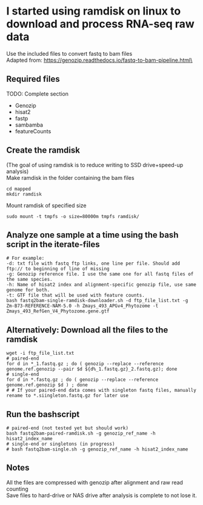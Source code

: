 # I started using ramdisk on linux to download and process RNA-seq raw data
Use the included files to convert fastq to bam files\
Adapted from: https://genozip.readthedocs.io/fastq-to-bam-pipeline.html\

## Required files 
TODO: Complete section
* Genozip
* hisat2
* fastp
* sambamba
* featureCounts

## Create the ramdisk
(The goal of using ramdisk is to reduce writing to SSD drive+speed-up analysis)\
Make ramdisk in the folder containing the bam files
```
cd mapped
mkdir ramdisk
```
Mount ramdisk of specified size
```
sudo mount -t tmpfs -o size=80000m tmpfs ramdisk/
```

## Analyze one sample at a time using the bash script in the iterate-files
```
# For example:
-d: txt file with fastq ftp links, one line per file. Should add ftp:// to beginning of line of missing
-g: Genozip reference file. I use the same one for all fastq files of the same species. 
-h: Name of hisat2 index and alignment-specific genozip file, use same genome for both.
-t: GTF file that will be used with feature counts.
bash fastq2bam-single-ramdisk-downloader.sh -d ftp_file_list.txt -g Zm-B73-REFERENCE-NAM-5.0 -h Zmays_493_APGv4_Phytozome -t Zmays_493_RefGen_V4_Phytozome.gene.gtf
```

## Alternatively: Download all the files to the ramdisk
```
wget -i ftp_file_list.txt
# paired-end
for d in *_1.fastq.gz ; do ( genozip --replace --reference genome.ref.genozip --pair $d ${d%_1.fastq.gz}_2.fastq.gz); done
# single-end
for d in *.fastq.gz ; do ( genozip --replace --reference genome.ref.genozip $d ) ; done
# # If your paired-end data comes with singleton fastq files, manually rename to *.siingleton.fastq.gz for later use
```

## Run the bashscript
```
# paired-end (not tested yet but should work)
bash fastq2bam-paired-ramdisk.sh -g genozip_ref_name -h hisat2_index_name
# single-end or singletons (in progress)
# bash fastq2bam-single.sh -g genozip_ref_name -h hisat2_index_name
```

## Notes
All the files are compressed with genozip after alignment and raw read counting\
Save files to hard-drive or NAS drive after analysis is complete to not lose it.
